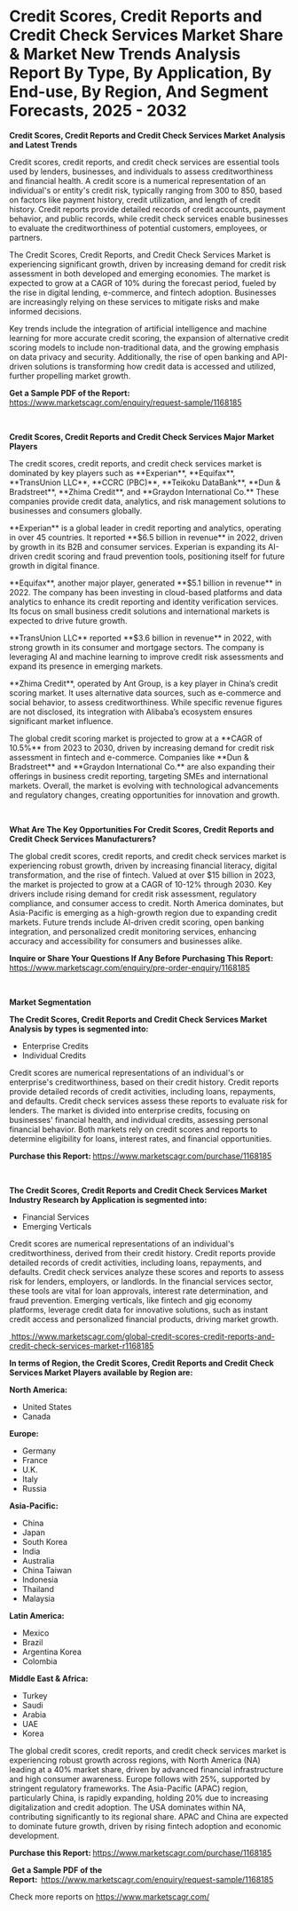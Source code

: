 <p><h1>Credit Scores, Credit Reports and Credit Check Services Market Share & Market New Trends Analysis Report By Type, By Application, By End-use, By Region, And Segment Forecasts, 2025 - 2032</h1></p><p><strong>Credit Scores, Credit Reports and Credit Check Services Market Analysis and Latest Trends</strong></p>
<p><p>Credit scores, credit reports, and credit check services are essential tools used by lenders, businesses, and individuals to assess creditworthiness and financial health. A credit score is a numerical representation of an individual's or entity's credit risk, typically ranging from 300 to 850, based on factors like payment history, credit utilization, and length of credit history. Credit reports provide detailed records of credit accounts, payment behavior, and public records, while credit check services enable businesses to evaluate the creditworthiness of potential customers, employees, or partners.</p><p>The Credit Scores, Credit Reports, and Credit Check Services Market is experiencing significant growth, driven by increasing demand for credit risk assessment in both developed and emerging economies. The market is expected to grow at a CAGR of 10% during the forecast period, fueled by the rise in digital lending, e-commerce, and fintech adoption. Businesses are increasingly relying on these services to mitigate risks and make informed decisions.</p><p>Key trends include the integration of artificial intelligence and machine learning for more accurate credit scoring, the expansion of alternative credit scoring models to include non-traditional data, and the growing emphasis on data privacy and security. Additionally, the rise of open banking and API-driven solutions is transforming how credit data is accessed and utilized, further propelling market growth.</p></p>
<p><strong>Get a Sample PDF of the Report:&nbsp;</strong> <a href="https://www.marketscagr.com/enquiry/request-sample/1168185?utm_campaign=1895&utm_medium=2&utm_source=Github&utm_content=ia&utm_term=20012025&utm_id=credit-scores-credit-reports-and-credit-check-services">https://www.marketscagr.com/enquiry/request-sample/1168185</a></p>
<p>&nbsp;</p>
<p><strong>Credit Scores, Credit Reports and Credit Check Services Major Market Players</strong></p>
<p><p>The credit scores, credit reports, and credit check services market is dominated by key players such as **Experian**, **Equifax**, **TransUnion LLC**, **CCRC (PBC)**, **Teikoku DataBank**, **Dun & Bradstreet**, **Zhima Credit**, and **Graydon International Co.** These companies provide credit data, analytics, and risk management solutions to businesses and consumers globally.</p><p>**Experian** is a global leader in credit reporting and analytics, operating in over 45 countries. It reported **$6.5 billion in revenue** in 2022, driven by growth in its B2B and consumer services. Experian is expanding its AI-driven credit scoring and fraud prevention tools, positioning itself for future growth in digital finance.</p><p>**Equifax**, another major player, generated **$5.1 billion in revenue** in 2022. The company has been investing in cloud-based platforms and data analytics to enhance its credit reporting and identity verification services. Its focus on small business credit solutions and international markets is expected to drive future growth.</p><p>**TransUnion LLC** reported **$3.6 billion in revenue** in 2022, with strong growth in its consumer and mortgage sectors. The company is leveraging AI and machine learning to improve credit risk assessments and expand its presence in emerging markets.</p><p>**Zhima Credit**, operated by Ant Group, is a key player in China’s credit scoring market. It uses alternative data sources, such as e-commerce and social behavior, to assess creditworthiness. While specific revenue figures are not disclosed, its integration with Alibaba’s ecosystem ensures significant market influence.</p><p>The global credit scoring market is projected to grow at a **CAGR of 10.5%** from 2023 to 2030, driven by increasing demand for credit risk assessment in fintech and e-commerce. Companies like **Dun & Bradstreet** and **Graydon International Co.** are also expanding their offerings in business credit reporting, targeting SMEs and international markets. Overall, the market is evolving with technological advancements and regulatory changes, creating opportunities for innovation and growth.</p></p>
<p>&nbsp;</p>
<p><strong>What Are The Key Opportunities For Credit Scores, Credit Reports and Credit Check Services Manufacturers?</strong></p>
<p><p>The global credit scores, credit reports, and credit check services market is experiencing robust growth, driven by increasing financial literacy, digital transformation, and the rise of fintech. Valued at over $15 billion in 2023, the market is projected to grow at a CAGR of 10-12% through 2030. Key drivers include rising demand for credit risk assessment, regulatory compliance, and consumer access to credit. North America dominates, but Asia-Pacific is emerging as a high-growth region due to expanding credit markets. Future trends include AI-driven credit scoring, open banking integration, and personalized credit monitoring services, enhancing accuracy and accessibility for consumers and businesses alike.</p></p>
<p><strong>Inquire or Share Your Questions If Any Before Purchasing This Report:</strong> <a href="https://www.marketscagr.com/enquiry/pre-order-enquiry/1168185?utm_campaign=1895&utm_medium=2&utm_source=Github&utm_content=ia&utm_term=20012025&utm_id=credit-scores-credit-reports-and-credit-check-services">https://www.marketscagr.com/enquiry/pre-order-enquiry/1168185</a></p>
<p>&nbsp;</p>
<p><strong>Market Segmentation</strong></p>
<p><strong>The Credit Scores, Credit Reports and Credit Check Services Market Analysis by types is segmented into:</strong></p>
<p><ul><li>Enterprise Credits</li><li>Individual Credits</li></ul></p>
<p><p>Credit scores are numerical representations of an individual's or enterprise's creditworthiness, based on their credit history. Credit reports provide detailed records of credit activities, including loans, repayments, and defaults. Credit check services assess these reports to evaluate risk for lenders. The market is divided into enterprise credits, focusing on businesses' financial health, and individual credits, assessing personal financial behavior. Both markets rely on credit scores and reports to determine eligibility for loans, interest rates, and financial opportunities.</p></p>
<p><strong>Purchase this Report:&nbsp;</strong><a href="https://www.marketscagr.com/purchase/1168185?utm_campaign=1895&utm_medium=2&utm_source=Github&utm_content=ia&utm_term=20012025&utm_id=credit-scores-credit-reports-and-credit-check-services">https://www.marketscagr.com/purchase/1168185</a></p>
<p>&nbsp;</p>
<p><strong>The Credit Scores, Credit Reports and Credit Check Services Market Industry Research by Application is segmented into:</strong></p>
<p><ul><li>Financial Services</li><li>Emerging Verticals</li></ul></p>
<p><p>Credit scores are numerical representations of an individual's creditworthiness, derived from their credit history. Credit reports provide detailed records of credit activities, including loans, repayments, and defaults. Credit check services analyze these scores and reports to assess risk for lenders, employers, or landlords. In the financial services sector, these tools are vital for loan approvals, interest rate determination, and fraud prevention. Emerging verticals, like fintech and gig economy platforms, leverage credit data for innovative solutions, such as instant credit access and personalized financial products, driving market growth.</p></p>
<p><a href="https://www.marketscagr.com/global-credit-scores-credit-reports-and-credit-check-services-market-r1168185?utm_campaign=1895&utm_medium=2&utm_source=Github&utm_content=ia&utm_term=20012025&utm_id=credit-scores-credit-reports-and-credit-check-services">&nbsp;https://www.marketscagr.com/global-credit-scores-credit-reports-and-credit-check-services-market-r1168185</a></p>
<p><strong>In terms of Region, the Credit Scores, Credit Reports and Credit Check Services Market Players available by Region are:</strong></p>
<p>
    <p> <strong> North America: </strong>
        <ul>
            <li>United States</li>
            <li>Canada</li>
        </ul>
        </p> 
    <p> <strong> Europe: </strong>
        <ul>
            <li>Germany</li>
            <li>France</li>
            <li>U.K.</li>
            <li>Italy</li>
            <li>Russia</li>
        </ul>
        </p> 
    <p> <strong> Asia-Pacific: </strong>
        <ul>
            <li>China</li>
            <li>Japan</li>
            <li>South Korea</li>
            <li>India</li>
            <li>Australia</li>
            <li>China Taiwan</li>
            <li>Indonesia</li>
            <li>Thailand</li>
            <li>Malaysia</li>
        </ul>
        </p> 
    <p> <strong> Latin America: </strong>
        <ul>
            <li>Mexico</li>
            <li>Brazil</li>
            <li>Argentina Korea</li>
            <li>Colombia</li>
        </ul>
        </p> 
    <p> <strong> Middle East & Africa: </strong>
        <ul>
            <li>Turkey</li>
            <li>Saudi</li>
            <li>Arabia</li>
            <li>UAE</li>
            <li>Korea</li>
        </ul>
    </p>
    </p>
<p><p>The global credit scores, credit reports, and credit check services market is experiencing robust growth across regions, with North America (NA) leading at a 40% market share, driven by advanced financial infrastructure and high consumer awareness. Europe follows with 25%, supported by stringent regulatory frameworks. The Asia-Pacific (APAC) region, particularly China, is rapidly expanding, holding 20% due to increasing digitalization and credit adoption. The USA dominates within NA, contributing significantly to its regional share. APAC and China are expected to dominate future growth, driven by rising fintech adoption and economic development.</p></p>
<p><strong>Purchase this Report: </strong><a href="https://www.marketscagr.com/purchase/1168185?utm_campaign=1895&utm_medium=2&utm_source=Github&utm_content=ia&utm_term=20012025&utm_id=credit-scores-credit-reports-and-credit-check-services">https://www.marketscagr.com/purchase/1168185</a></p>
<p>&nbsp;<strong>Get a Sample PDF of the Report:&nbsp;&nbsp;</strong><a href="https://www.marketscagr.com/enquiry/request-sample/1168185?utm_campaign=1895&utm_medium=2&utm_source=Github&utm_content=ia&utm_term=20012025&utm_id=credit-scores-credit-reports-and-credit-check-services">https://www.marketscagr.com/enquiry/request-sample/1168185</a></p>
<p><strong></strong></p>
<p>Check more reports on <a href="https://www.marketscagr.com/?utm_campaign=1895&utm_medium=2&utm_source=Github&utm_content=ia&utm_term=20012025&utm_id=credit-scores-credit-reports-and-credit-check-services">https://www.marketscagr.com/</a></p>